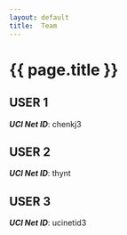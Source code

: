 ```yaml
---
layout: default
title:  Team
---
```


# {{ page.title }}


## USER 1
***UCI Net ID***: chenkj3

## USER 2
***UCI Net ID***: thynt

## USER 3
***UCI Net ID***: ucinetid3
